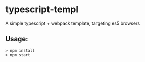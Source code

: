 # typescript-templ
A simple typescript + webpack template, targeting es5 browsers

## Usage:
```
> npm install
> npm start
```
